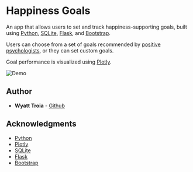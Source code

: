 # Happiness Goals

An app that allows users to set and track happiness-supporting goals, built using [Python](https://www.python.org/), [SQLite](https://www.sqlite.org/index.html), [Flask](http://flask.pocoo.org/), and [Bootstrap](https://getbootstrap.com/). 

Users can choose from a set of goals recommended by [positive psychologists](https://en.wikipedia.org/wiki/Positive_psychology), or they can set custom goals. 

Goal performance is visualized using [Plotly](https://plot.ly/).

![Demo](https://imgur.com/8KjHrd0.gif)

## Author

- **Wyatt Troia** - [Github](https://github.com/wyatt-troia)

## Acknowledgments

- [Python](https://www.python.org/)
- [Plotly](https://plot.ly/)
- [SQLite](https://www.sqlite.org/index.html)
- [Flask](http://flask.pocoo.org/)
- [Bootstrap](https://getbootstrap.com/)
